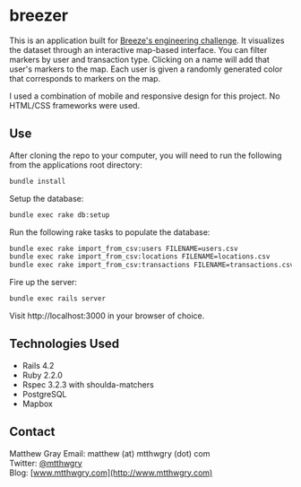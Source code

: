 # breezer
This is an application built for [Breeze's engineering challenge](http://www.github.com/joinbreeze/map-challenge). It visualizes the dataset through an interactive map-based interface. You can filter markers by user and transaction type. Clicking on a name will add that user's markers to the map. Each user is given a randomly generated color that corresponds to markers on the map.

I used a combination of mobile and responsive design for this project. No HTML/CSS frameworks were used.

## Use
After cloning the repo to your computer, you will need to run the following from the applications root directory:
```bash
bundle install
```
Setup the database:
```bash
bundle exec rake db:setup
```
Run the following rake tasks to populate the database:
```bash
bundle exec rake import_from_csv:users FILENAME=users.csv
bundle exec rake import_from_csv:locations FILENAME=locations.csv
bundle exec rake import_from_csv:transactions FILENAME=transactions.csv
```
Fire up the server:
```bash
bundle exec rails server
```
Visit http://localhost:3000 in your browser of choice.

## Technologies Used
- Rails 4.2
- Ruby 2.2.0
- Rspec 3.2.3 with shoulda-matchers
- PostgreSQL
- Mapbox

## Contact
Matthew Gray
Email: matthew (at) mtthwgry (dot) com  
Twitter: [@mtthwgry](http://twitter.com/mtthwgry)  
Blog: [www.mtthwgry.com](http://www.mtthwgry.com)  
